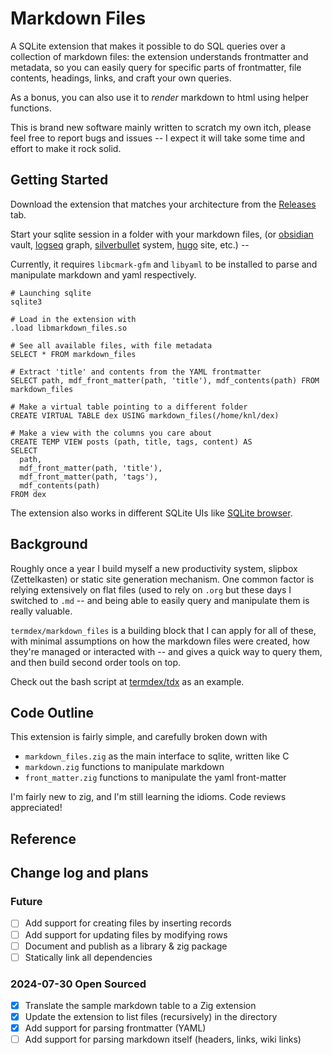 # Markdown Files

A SQLite extension that makes it possible to do SQL queries over a collection of markdown files: the extension understands frontmatter and metadata, so you can easily query for specific parts of frontmatter, file contents, headings, links, and craft your own queries.

As a bonus, you can also use it to *render* markdown to html using helper functions.

This is brand new software mainly written to scratch my own itch, please feel free to report bugs and issues -- I expect it will take some time and effort to make it rock solid.


## Getting Started
Download the extension that matches your architecture from the [Releases](https://github.com/kunalb/termdex/releases) tab.

Start your sqlite session in a folder with your markdown files, (or [obsidian](https://obsidian.md/) vault, [logseq](https://logseq.com/) graph, [silverbullet](https://silverbullet.md/) system, [hugo](https://gohugo.io/) site, etc.) --


Currently, it requires `libcmark-gfm` and `libyaml` to be installed to parse and manipulate markdown and yaml respectively.


```
# Launching sqlite
sqlite3

# Load in the extension with
.load libmarkdown_files.so

# See all available files, with file metadata
SELECT * FROM markdown_files

# Extract 'title' and contents from the YAML frontmatter
SELECT path, mdf_front_matter(path, 'title'), mdf_contents(path) FROM markdown_files

# Make a virtual table pointing to a different folder
CREATE VIRTUAL TABLE dex USING markdown_files(/home/knl/dex)

# Make a view with the columns you care about
CREATE TEMP VIEW posts (path, title, tags, content) AS
SELECT
  path,
  mdf_front_matter(path, 'title'),
  mdf_front_matter(path, 'tags'),
  mdf_contents(path)
FROM dex
```

The extension also works in different SQLite UIs like [SQLite browser](https://sqlitebrowser.org/).


## Background
Roughly once a year I build myself a new productivity system, slipbox (Zettelkasten) or static site generation mechanism. One common factor is relying extensively on flat files (used to rely on `.org` but these days I switched to `.md` -- and being able to easily query and manipulate them is really valuable.

`termdex/markdown_files` is a building block that I can apply for all of these, with minimal assumptions on how the markdown files were created, how they're managed or interacted with -- and gives a quick way to query them, and then build second order tools on top.

Check out the bash script at [termdex/tdx](https://github.com/kunalb/termdex/blob/main/tdx) as an example.


## Code Outline
This extension is fairly simple, and carefully broken down with
- `markdown_files.zig` as the main interface to sqlite, written like C
- `markdown.zig` functions to manipulate markdown
- `front_matter.zig` functions to manipulate the yaml front-matter

I'm fairly new to zig, and I'm still learning the idioms. Code reviews appreciated!


## Reference


## Change log and plans

### Future
- [ ] Add support for creating files by inserting records
- [ ] Add support for updating files by modifying rows
- [ ] Document and publish as a library & zig package
- [ ] Statically link all dependencies

### 2024-07-30 Open Sourced
- [x] Translate the sample markdown table to a Zig extension
- [x] Update the extension to list files (recursively) in the directory
- [x] Add support for parsing frontmatter (YAML)
- [ ] Add support for parsing markdown itself (headers, links, wiki links)
